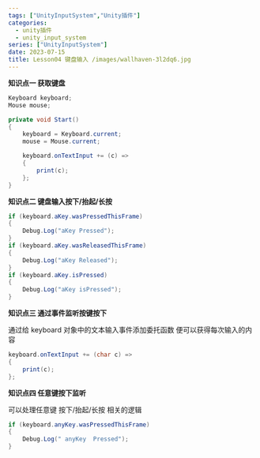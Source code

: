 ```yaml
---
tags: ["UnityInputSystem","Unity插件"]
categories:
  - unity插件
  - unity_input_system
series: ["UnityInputSystem"]
date: 2023-07-15
title: Lesson04 键盘输入 /images/wallhaven-3l2dq6.jpg
---
```

**知识点一 获取键盘**

```cs
Keyboard keyboard;
Mouse mouse;

private void Start()
{
    keyboard = Keyboard.current;
    mouse = Mouse.current;

    keyboard.onTextInput += (c) =>
    {
        print(c);
    };
}
```

**知识点二 键盘输入按下/抬起/长按**

```cs
if (keyboard.aKey.wasPressedThisFrame)
{
    Debug.Log("aKey Pressed");
}
if (keyboard.aKey.wasReleasedThisFrame)
{
    Debug.Log("aKey Released");
}
if (keyboard.aKey.isPressed)
{
    Debug.Log("aKey isPressed");
}
```

**知识点三 通过事件监听按键按下**

通过给 keyboard 对象中的文本输入事件添加委托函数
便可以获得每次输入的内容

```cs
keyboard.onTextInput += (char c) =>
{
    print(c);
};
```



**知识点四 任意键按下监听**

可以处理任意键 按下/抬起/长按 相关的逻辑

```cs
if (keyboard.anyKey.wasPressedThisFrame)
{
    Debug.Log(" anyKey  Pressed");
}
```


